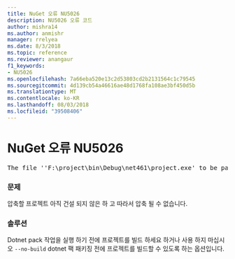 ```yaml
---
title: NuGet 오류 NU5026
description: NU5026 오류 코드
author: mishra14
ms.author: anmishr
manager: rrelyea
ms.date: 8/3/2018
ms.topic: reference
ms.reviewer: anangaur
f1_keywords:
- NU5026
ms.openlocfilehash: 7a66eba520e13c2d53803cd2b2131564c1c79545
ms.sourcegitcommit: 4d139cb54a46616ae48d1768fa108ae3bf450d5b
ms.translationtype: MT
ms.contentlocale: ko-KR
ms.lasthandoff: 08/03/2018
ms.locfileid: "39508406"
---
```

# <a name="nuget-error-nu5026"></a>NuGet 오류 NU5026
<pre>The file ''F:\project\bin\Debug\net461\project.exe' to be packed was not found on disk.</pre>

### <a name="issue"></a>문제

압축할 프로젝트 아직 건설 되지 않은 하 고 따라서 압축 될 수 없습니다.


### <a name="solution"></a>솔루션

Dotnet pack 작업을 실행 하기 전에 프로젝트를 빌드 하세요 하거나 사용 하지 마십시오 `--no-build` dotnet 팩 패키징 전에 프로젝트를 빌드할 수 있도록 하는 옵션입니다.

